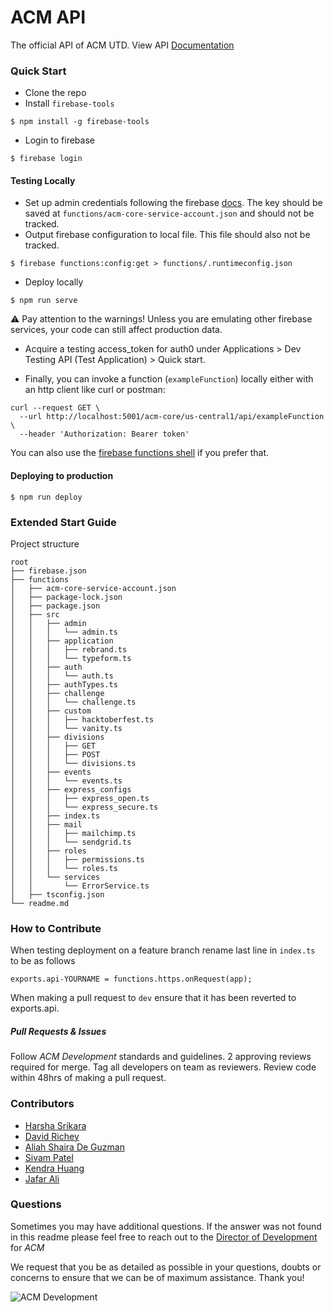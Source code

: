 # ACM API

The official API of ACM UTD. View API [Documentation](https://documenter.getpostman.com/view/6712035/TVKJxEVW)

### Quick Start
- Clone the repo
- Install `firebase-tools`
```
$ npm install -g firebase-tools
```
- Login to firebase
```
$ firebase login
```
#### Testing Locally
- Set up admin credentials following the firebase [docs](https://firebase.google.com/docs/functions/local-emulator#set_up_admin_credentials_optional). The key should be saved at `functions/acm-core-service-account.json` and should not be tracked.
- Output firebase configuration to local file. This file should also not be tracked.
```
$ firebase functions:config:get > functions/.runtimeconfig.json
```
- Deploy locally
```
$ npm run serve
```
⚠️ Pay attention to the warnings! Unless you are emulating other firebase services, your code can still affect production data.
- Acquire a testing access_token for auth0 under Applications > Dev Testing API (Test Application) > Quick start.

- Finally, you can invoke a function (`exampleFunction`) locally either with an http client like curl or postman:
```
curl --request GET \
  --url http://localhost:5001/acm-core/us-central1/api/exampleFunction \
  --header 'Authorization: Bearer token'
```
You can also use the [firebase functions shell](https://firebase.google.com/docs/functions/local-shell) if you prefer that.

#### Deploying to production
```
$ npm run deploy
```

### Extended Start Guide

Project structure
```
root
├── firebase.json
├── functions
│   ├── acm-core-service-account.json
│   ├── package-lock.json
│   ├── package.json
│   ├── src
│   │   ├── admin
│   │   │   └── admin.ts
│   │   ├── application
│   │   │   ├── rebrand.ts
│   │   │   └── typeform.ts
│   │   ├── auth
│   │   │   └── auth.ts
│   │   ├── authTypes.ts
│   │   ├── challenge
│   │   │   └── challenge.ts
│   │   ├── custom
│   │   │   ├── hacktoberfest.ts
│   │   │   └── vanity.ts
│   │   ├── divisions
│   │   │   ├── GET
│   │   │   ├── POST
│   │   │   └── divisions.ts
│   │   ├── events
│   │   │   └── events.ts
│   │   ├── express_configs
│   │   │   ├── express_open.ts
│   │   │   └── express_secure.ts
│   │   ├── index.ts
│   │   ├── mail
│   │   │   ├── mailchimp.ts
│   │   │   └── sendgrid.ts
│   │   ├── roles
│   │   │   ├── permissions.ts
│   │   │   └── roles.ts
│   │   └── services
│   │       └── ErrorService.ts
│   ├── tsconfig.json
└── readme.md
```

### How to Contribute

When testing deployment on a feature branch rename last line in `index.ts` to be as follows

`exports.api-YOURNAME = functions.https.onRequest(app);`

When making a pull request to `dev` ensure that it has been reverted to exports.api.

##### Pull Requests & Issues

Follow _ACM Development_ standards and guidelines. 2 approving reviews required for merge. Tag all developers on team as reviewers. Review code within 48hrs of making a pull request.

### Contributors

 - [Harsha Srikara](https://harshasrikara.com)
 - [David Richey](https://darichey.com)
 - [Aliah Shaira De Guzman]()
 - [Sivam Patel](https://github.com/sivampatel)
 - [Kendra Huang](https://github.com/kendra-huang)
 - [Jafar Ali](https://github.com/jafrilli)

### Questions

Sometimes you may have additional questions. If the answer was not found in this readme please feel free to reach out to the [Director of Development](mailto:development@acmutd.co) for _ACM_

We request that you be as detailed as possible in your questions, doubts or concerns to ensure that we can be of maximum assistance. Thank you!

![ACM Development](https://www.acmutd.co/brand/Development/Banners/light_dark_background.png)
